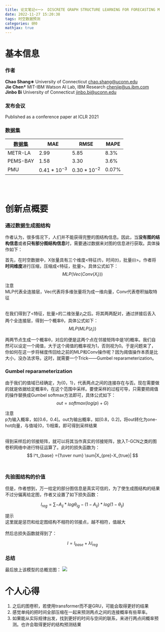 ```yaml
---
title: 论文笔记<一>  DISCRETE GRAPH STRUCTURE LEARNING FOR FORECASTING MULTIPLE TIME SERIES
date: 2022-11-27 15:20:38
tags: 时空数据预测
categories: 研0
mathjax: true
---
```


# 基本信息
### 作者
**Chao Shang∗** University of Connecticut chao.shang@uconn.edu   
**Jie Chen†** MIT-IBM Watson AI Lab, IBM Research chenjie@us.ibm.com  
**Jinbo Bi** University of Connecticut jinbo.bi@uconn.edu
### 发布会议
Published as a conference paper at ICLR 2021
### 数据集
| 数据集| MAE | RMSE | MAPE|
| ----------- | ----------- | ----------- | ----------- |
| METR-LA | $2.99$ |$5.85$|$8.3\%$|
| PEMS-BAY| $1.58$  |$3.30$|$3.6\%$|
| PMU | $0.41*10^{-3}$ |$0.30*10^{-2}$|$0.07\%$|   

<br/>
<br/>
 
# 创新点概要
### 通过数据生成图结构
作者认为，很多情况下，人们并不能获得完整的图结构信息。因此，当**没有图的结构信息**或者**只有部分图结构信息**时，需要通过数据来对图的信息进行获取。具体操作如下：

 首先，在时空数据中，X张量具有三个维度<特征(f)，时间(t)，批量(i)>。作者将**时间维度**进行压缩，压缩成<特征，批量>。具体公式如下：
$$
MLP(Vec(Conv(X_i)))
$$

<!---黄色-->
<div class="wy">
  <div class="t">
    注意
  </div>
  <div class="c">
    MLP代表全连接层，Vec代表将多维张量将为成一维向量，Conv代表卷积抽取特征
  </div>
</div>

<br/>

在我们得到了<特征，批量>的二维张量$z_i$之后。将其两两配对，通过拼接后丢入两个全连接层，得到一个概率θ，具体公式如下：
$$
MLP(MLP(z_i))
$$


两两节点生成一个概率θ，对应的便是这两个点在邻接矩阵中是1的概率。我们自然可以设定一个阈值，大于这个阈值的概率视为1，否则视为0。于是问题来了，你如何在这一步将梯度传回给之前的MLP和Conv操作呢？因为阈值操作本质是比大小，没办法求导。这时，就需要一个Trick——Gumbel reparameterization。

### Gumbel reparameterization
由于我们的值域已经确定，为{0，1}，代表两点之间的连接存在与否。现在需要做的就是依据给定概率θ，在这个范围中采样。要使采样的过程可导，只需要把阈值的操作替换成Gumbel softmax方法即可，具体公式如下：
$$
out = softmax(log(p)+G) 
$$
<!---黄色-->
<div class="wy">
  <div class="t">
    注意
  </div>
  <div class="c">
    p为输入概率，如[0.6，0.4]。out为输出概率，如[0.8，0.2]，将out转化为one-hot向量，与值域{0，1}相乘，即可得到采样结果
  </div>
</div>
<br/>

得到采样后的邻接矩阵，就可以将其当作真实的邻接矩阵，放入T-GCN之类的图卷积网络中进行特征运算了。此时的损失函数为：
$$
l^t_{base} ={1\over num} \sum|X_{pre}-X_{true}|
$$
<br/>

### 先验图结构的价值
但是，作者想到，万一给定的部分图信息是真实可信的，为了使生成图结构的结果不过分偏离给定图，作者又设置了如下损失函数：

$$
l_{reg}=\sum -A_{ij}*logθ_{ig}-(1-A_{ij})*log(1-θ_{ij})
$$

<!---绿色--->
<div class="wg">
  <div class="t">
    提示
  </div>
  <div class="c">
    这里就是惩罚和给定图结构不相符的邻接点，越不相符，值越大
  </div>
</div>
<br/>
然后总损失函数就得到了：

$$
l=l_{base}+\lambda l_{reg}
$$

### 总结
最后放上该模型的总概览图：
![](https://zcq-hexo.oss-cn-hangzhou.aliyuncs.com/img/20221127191548.png)
<br/>
 
# 个人心得
1. 之后的图卷积，若使用transformer而不是GRU，可能会取得更好的结果
2. 感觉单纯的把时间全部压缩在一起来预测两点之间的连接概率有些草率。
3. 如果能从实际规律出发，找到更好的时间与空间的联系，来进行两点间概率预测。也许会取得更好的结构预测结果
